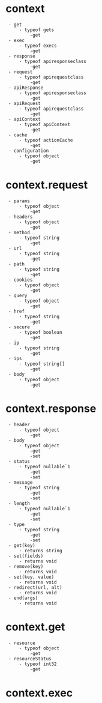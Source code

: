 # context
	 - get 
		 - typeof gets
			 -get
	 - exec 
		 - typeof execs
			 -get
	 - response 
		 - typeof apiresponseclass
			 -get
	 - request 
		 - typeof apirequestclass
			 -get
	 - apiResponse 
		 - typeof apiresponseclass
			 -get
	 - apiRequest 
		 - typeof apirequestclass
			 -get
	 - apiContext 
		 - typeof apiContext
			 -get
	 - cache 
		 - typeof actionCache
			 -get
	 - configuration 
		 - typeof object
			 -get
# context.request
	 - params 
		 - typeof object
			 -get
	 - headers 
		 - typeof object
			 -get
	 - method 
		 - typeof string
			 -get
	 - url 
		 - typeof string
			 -get
	 - path 
		 - typeof string
			 -get
	 - cookies 
		 - typeof object
			 -get
	 - query 
		 - typeof object
			 -get
	 - href 
		 - typeof string
			 -get
	 - secure 
		 - typeof boolean
			 -get
	 - ip 
		 - typeof string
			 -get
	 - ips 
		 - typeof string[]
			 -get
	 - body 
		 - typeof object
			 -get
# context.response
	 - header 
		 - typeof object
			 -get
	 - body 
		 - typeof object
			 -get
			 -set
	 - status 
		 - typeof nullable`1
			 -get
			 -set
	 - message 
		 - typeof string
			 -get
			 -set
	 - length 
		 - typeof nullable`1
			 -get
			 -set
	 - type 
		 - typeof string
			 -get
			 -set
	 - get(key) 
		 - returns string 
	 - set(fields) 
		 - returns void 
	 - remove(key) 
		 - returns void 
	 - set(key, value) 
		 - returns void 
	 - redirect(url, alt) 
		 - returns void 
	 - end(args) 
		 - returns void 
# context.get
	 - resource 
		 - typeof object
			 -get
	 - resourceStatus 
		 - typeof int32
			 -get
# context.exec
